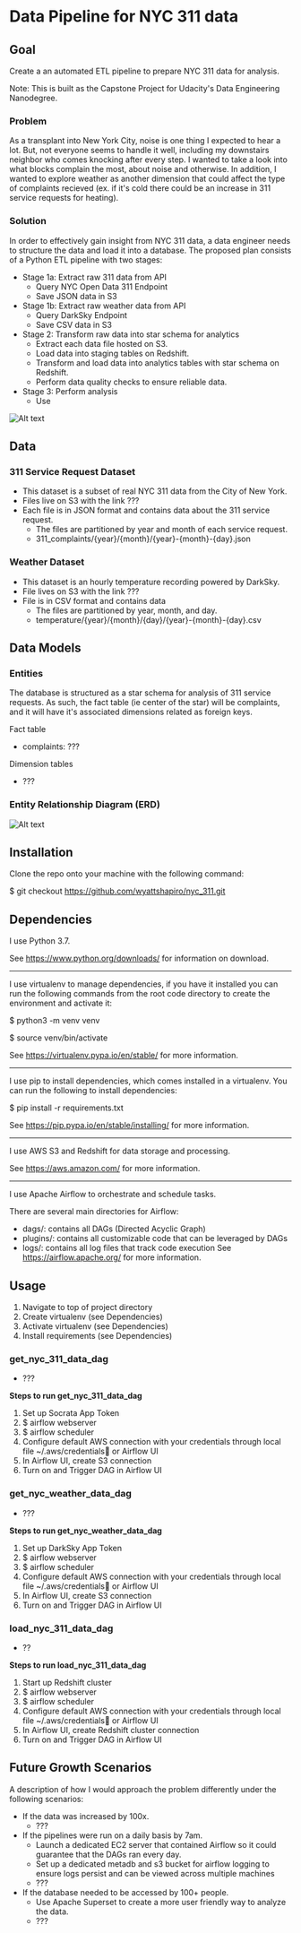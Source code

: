 # Data Pipeline for NYC 311 data

## Goal

Create a an automated ETL pipeline to prepare NYC 311 data for analysis.

Note: This is built as the Capstone Project for Udacity's Data Engineering Nanodegree.

### Problem

As a transplant into New York City, noise is one thing I expected to hear a lot. But, not everyone seems to handle it well, including my downstairs neighbor who comes knocking after every step. I wanted to take a look into what blocks complain the most, about noise and otherwise. In addition, I wanted to explore weather as another dimension that could affect the type of complaints recieved (ex. if it's cold there could be an increase in 311 service requests for heating).

### Solution

In order to effectively gain insight from NYC 311 data, a data engineer needs to structure the data and load it into a database. The proposed plan consists of a Python ETL pipeline with two stages:

- Stage 1a: Extract raw 311 data from API
  - Query NYC Open Data 311 Endpoint
  - Save JSON data in S3
- Stage 1b: Extract raw weather data from API
  - Query DarkSky Endpoint
  - Save CSV data in S3
- Stage 2: Transform raw data into star schema for analytics
  - Extract each data file hosted on S3.
  - Load data into staging tables on Redshift.
  - Transform and load data into analytics tables with star schema on Redshift.
  - Perform data quality checks to ensure reliable data.
- Stage 3: Perform analysis
  - Use

![Alt text]()


## Data

### 311 Service Request Dataset

- This dataset is a subset of real NYC 311 data from the City of New York.
- Files live on S3 with the link ???
- Each file is in JSON format and contains data about the 311 service request.
  - The files are partitioned by year and month of each service request.
  - 311_complaints/{year}/{month}/{year}-{month}-{day}.json

### Weather Dataset

- This dataset is an hourly temperature recording powered by DarkSky.
- File lives on S3 with the link ???
- File is in CSV format and contains data
  - The files are partitioned by year, month, and day.
  - temperature/{year}/{month}/{day}/{year}-{month}-{day}.csv


## Data Models

### Entities

The database is structured as a star schema for analysis of 311 service requests. As such, the fact table (ie center of the star) will be complaints, and it will have it's associated dimensions related as foreign keys.

Fact table
- complaints: ???

Dimension tables
- ???

### Entity Relationship Diagram (ERD)

![Alt text](nyc_311_ERD.png?raw=true "NYC 311 ERD")


## Installation

Clone the repo onto your machine with the following command:

$ git checkout https://github.com/wyattshapiro/nyc_311.git


## Dependencies

I use Python 3.7.

See https://www.python.org/downloads/ for information on download.

----

I use virtualenv to manage dependencies, if you have it installed you can run
the following commands from the root code directory to create the environment and
activate it:

$ python3 -m venv venv

$ source venv/bin/activate

See https://virtualenv.pypa.io/en/stable/ for more information.

----

I use pip to install dependencies, which comes installed in a virtualenv.
You can run the following to install dependencies:

$ pip install -r requirements.txt

See https://pip.pypa.io/en/stable/installing/ for more information.

----

I use AWS S3 and Redshift for data storage and processing.

See https://aws.amazon.com/ for more information.

----

I use Apache Airflow to orchestrate and schedule tasks.

There are several main directories for Airflow:

- dags/: contains all DAGs (Directed Acyclic Graph)
- plugins/: contains all customizable code that can be leveraged by DAGs
- logs/: contains all log files that track code execution
See https://airflow.apache.org/ for more information.


## Usage

1. Navigate to top of project directory
2. Create virtualenv (see Dependencies)
3. Activate virtualenv (see Dependencies)
4. Install requirements (see Dependencies)

### get_nyc_311_data_dag
- ???

**Steps to run get_nyc_311_data_dag**
1. Set up Socrata App Token
2. $ airflow webserver
3. $ airflow scheduler
4. Configure default AWS connection with your credentials through local file ~/.aws/credentials or Airflow UI
5. In Airflow UI, create S3 connection
6. Turn on and Trigger DAG in Airflow UI


### get_nyc_weather_data_dag
- ???

**Steps to run get_nyc_weather_data_dag**
1. Set up DarkSky App Token
2. $ airflow webserver
3. $ airflow scheduler
4. Configure default AWS connection with your credentials through local file ~/.aws/credentials or Airflow UI
5. In Airflow UI, create S3 connection
6. Turn on and Trigger DAG in Airflow UI


### load_nyc_311_data_dag
- ??

**Steps to run load_nyc_311_data_dag**
1. Start up Redshift cluster
2. $ airflow webserver
3. $ airflow scheduler
4. Configure default AWS connection with your credentials through local file ~/.aws/credentials or Airflow UI
5. In Airflow UI, create Redshift cluster connection
6. Turn on and Trigger DAG in Airflow UI


## Future Growth Scenarios

A description of how I would approach the problem differently under the following scenarios:
- If the data was increased by 100x.
  - ???
- If the pipelines were run on a daily basis by 7am.
  - Launch a dedicated EC2 server that contained Airflow so it could guarantee that the DAGs ran every day.
  - Set up a dedicated metadb and s3 bucket for airflow logging to ensure logs persist and can be viewed across multiple machines
  - ???
- If the database needed to be accessed by 100+ people.
  - Use Apache Superset to create a more user friendly way to analyze the data.
  - ???

